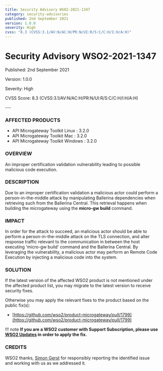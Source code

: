 ```yaml
---
title: Security Advisory WSO2-2021-1347
category: security-advisories
published: 2nd September 2021
version: 1.0.0
severity: High
cvss: "8.3 (CVSS:3.1/AV:N/AC:H/PR:N/UI:R/S:C/C:H/I:H/A:H)"
---
```


# Security Advisory WSO2-2021-1347

<p class="doc-info">Published: 2nd September 2021</p>
<p class="doc-info">Version: 1.0.0</p>
<p class="doc-info">Severity: High</p>
<p class="doc-info">CVSS Score: 8.3 (CVSS:3.1/AV:N/AC:H/PR:N/UI:R/S:C/C:H/I:H/A:H)</p>
---

### AFFECTED PRODUCTS
* API Microgateway Toolkit Linux : 3.2.0
* API Microgateway Toolkit Mac : 3.2.0
* API Microgateway Toolkit Windows : 3.2.0


### OVERVIEW
An improper certification validation vulnerability leading to possible malicious code execution.


### DESCRIPTION
Due to an improper certification validation a malicious actor could perform a person-in-the-middle attack by manipulating Ballerina dependencies when retrieving such from the Ballerina Central. This retrieval happens when building the microgateway using the **micro-gw build** command.


### IMPACT
In order for the attack to succeed, an malicious actor should be able to perform a person-in-the-middle attack on the TLS connection, and alter response traffic relevant to the communication in between the host executing 'micro-gw build' command and the Ballerina Central. By leveraging the vulnerability, a malicious actor may perform an Remote Code Execution by injecting a malicious code into the system.


### SOLUTION
If the latest version of the affected WSO2 product is not mentioned under the affected product list, you may migrate to the latest version to receive security fixes.

Otherwise you may apply the relevant fixes to the product based on the public fix(s):

* [https://github.com/wso2/product-microgateway/pull/1799](https://github.com/wso2/product-microgateway/pull/1799)


!!! note
    **If you are a WSO2 customer with Support Subscription, please use [WSO2 Updates](https://wso2.com/updates/) in order to apply the fix.**


### CREDITS
WSO2 thanks, [Simon Gerst](https://github.com/intrigus-lgtm) for responsibly reporting the identified issue and working with us as we addressed it.
